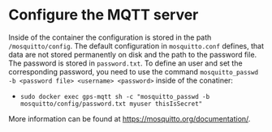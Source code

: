 Configure the MQTT server
=========================
Inside of the container the configuration is stored in the path `/mosquitto/config`. 
The default configuration in `mosquitto.conf` defines, that data are not stored permanently on disk and the path to the password file.
The password is stored in `password.txt`. To define an user and set the corresponding password, you need to use the command `mosquitto_passwd -b <password file> <username> <password>` inside of the conatiner:
* `sudo docker exec gps-mqtt sh -c "mosquitto_passwd -b mosquitto/config/password.txt myuser thisIsSecret"`

More information can be found at https://mosquitto.org/documentation/.